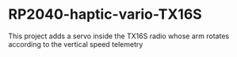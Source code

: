 # RP2040-haptic-vario-TX16S
This project adds a servo inside the TX16S radio whose arm rotates according to the vertical speed telemetry
